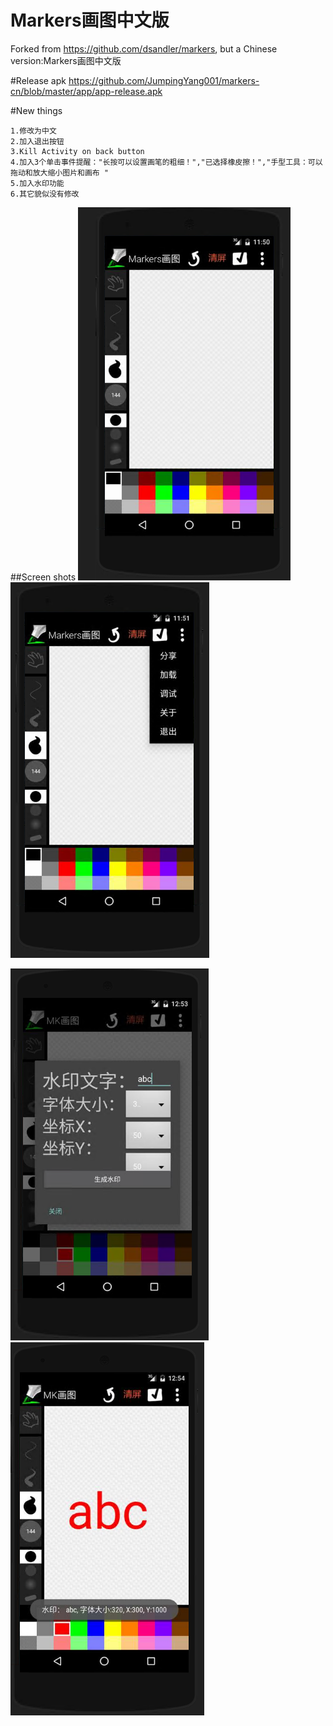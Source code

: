 # Markers画图中文版
Forked from https://github.com/dsandler/markers, but a Chinese version:Markers画图中文版

#Release apk
https://github.com/JumpingYang001/markers-cn/blob/master/app/app-release.apk

#New things
```
1.修改为中文
2.加入退出按钮
3.Kill Activity on back button
4.加入3个单击事件提醒："长按可以设置画笔的粗细！","已选择橡皮擦！","手型工具：可以拖动和放大缩小图片和画布 "
5.加入水印功能
6.其它貌似没有修改
```

##Screen shots
![Alt text](screenshots/a.PNG?raw=true "Title a")
![Alt text](screenshots/b.PNG?raw=true "Title b")

![Alt text](screenshots/watermark1.PNG?raw=true "Title a")
![Alt text](screenshots/watermark2.PNG?raw=true "Title b")